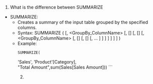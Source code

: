 1. What is the difference between SUMMARIZE
- SUMMARIZE:
    - Creates a summary of the input table grouped by the specified columns.
    - Syntax: SUMMARIZE ( <Table> [, <GroupBy_ColumnName> [, [<Name>] [, [<Expression>] [, <GroupBy_ColumnName> [, [<Name>] [, [<Expression>] [, … ] ] ] ] ] ] ] )
    - Example:
      ``` dax
      SUMMARIZE(
	'Sales',
	'Product'[Category],	
	"Total Amount",sum(Sales[Sales Amount]))
        ```


2. 
